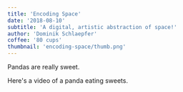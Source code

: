 ```yaml
---
title: 'Encoding Space'
date: '2018-08-10'
subtitle: 'A digital, artistic abstraction of space!'
author: 'Dominik Schlaepfer'
coffee: '80 cups'
thumbnail: 'encoding-space/thumb.png'
---
```


Pandas are really sweet.

Here's a video of a panda eating sweets.
